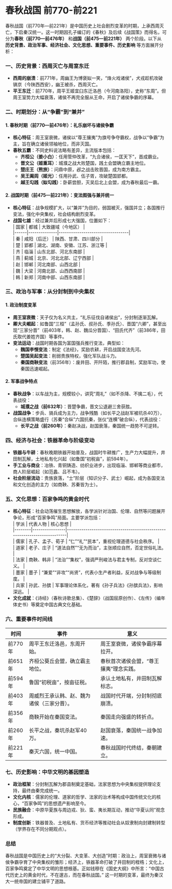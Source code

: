# 春秋战国  前770-前221

春秋战国（前770年—前221年）是中国历史上社会剧烈变革的时期，上承西周灭亡，下启秦汉统一。这一时期因孔子编订的《春秋》及后续《战国策》而得名，可分为**春秋（前770—前476年）** 和**战国（前475—前221年）** 两个阶段。以下从 **历史背景、政治军事、经济社会、文化思想、重要事件、历史影响** 等方面展开分析：  


### **一、历史背景：西周灭亡与周室东迁**
- **西周的崩溃**：前771年，周幽王为博褒姒一笑，“烽火戏诸侯”，犬戎趁机攻破镐京（今陕西西安），幽王被杀，西周灭亡。  
- **平王东迁**：前770年，周平王姬宜臼东迁洛邑（今河南洛阳），史称“东周”。但周王室势力大幅衰落，诸侯不再完全服从王命，开启了诸侯争霸的序幕。  


### **二、时期划分：从“争霸”到“兼并”**
#### **1. 春秋时期（前770—前476年）：礼乐崩坏与诸侯争霸**
- **核心特征**：周王室衰微，诸侯以“尊王攘夷”为旗号争夺霸权，战争以“争霸”为主，旨在确立诸侯领袖地位，而非灭国。  
- **春秋五霸**：不同史料说法略有差异，主流版本包括：  
  - **齐桓公（姜小白）**：任用管仲改革，“九合诸侯，一匡天下”，首成霸业。  
  - **晋文公（姬重耳）**：城濮之战大败楚国，践土会盟确立霸主地位。  
  - **楚庄王（熊旅）**：问鼎中原，邲之战击败晋国，成为南方霸主。  
  - **吴王阖闾（姬光）**：任用孙武、伍子胥，攻破楚国郢都。  
  - **越王勾践（姒勾践）**：卧薪尝胆，灭吴后北上会盟，成为春秋最后一霸。  

#### **2. 战国时期（前475—前221年）：变法图强与兼并统一**
- **核心特征**：战争规模扩大，以“兼并”为目的，弱国被灭，强国并立；各国推行变法，强化中央集权，社会结构剧烈变革。  
- **战国七雄**：经过兼并后形成七大强国，位置如下：  
  | 国家 | 都城         | 大致疆域（今地区）               |  
  |------|--------------|----------------------------------|  
  | 秦   | 咸阳（后迁） | 陕西、甘肃、四川部分             |  
  | 楚   | 郢都         | 湖北、湖南、安徽、江苏、浙江等   |  
  | 齐   | 临淄         | 山东北部、河北东南部             |  
  | 燕   | 蓟城         | 北京、河北北部、辽宁西部         |  
  | 赵   | 邯郸         | 河北南部、山西北部               |  
  | 魏   | 大梁         | 河南北部、山西西南部             |  
  | 韩   | 新郑         | 河南中部、山西东南部             |  


### **三、政治与军事：从分封制到中央集权**
#### **1. 政治制度变革**
- **周王室衰微**：天子仅为名义共主，“礼乐征伐自诸侯出”，分封制逐渐瓦解。  
- **卿大夫崛起**：如鲁国“三桓”（孟孙氏、叔孙氏、季孙氏）、晋国“六卿”，甚至出现“三家分晋”（前403年，韩、赵、魏瓜分晋国）、“田氏代齐”（前386年，田氏取代姜姓齐国）等事件。  
- **变法运动**：战国时期各国为富国强兵推行变法，典型如：  
  - **魏国李悝变法**：制定《法经》，奖励农耕，开启战国变法先河。  
  - **楚国吴起变法**：削弱贵族特权，强化军队战斗力。  
  - **秦国商鞅变法**（前356年）：废井田、开阡陌，推行郡县制，奖励军功，使秦国迅速崛起。  

#### **2. 军事战争特点**
- **春秋战争**：以车战为主，规模较小，讲究“周礼”（如不杀降、不擒二毛），代表战役：  
  - **城濮之战（前632年）**：晋楚争霸，晋文公退避三舍获胜。  
- **战国战争**：步兵、骑兵成为主力，战争残酷（如长平之战赵军被坑杀40万），合纵连横策略盛行（苏秦“合纵”六国抗秦，张仪“连横”破合纵），代表战役：  
  - **长平之战（前260年）**：秦赵决战，赵国衰落，秦国统一趋势不可逆转。  


### **四、经济与社会：铁器革命与阶级变动**
- **铁器与牛耕**：春秋晚期铁器开始普及，战国时牛耕推广，生产力大幅提升，井田制瓦解，土地私有化兴起（如鲁国“初税亩”，前594年）。  
- **手工业与商业**：冶铁、青铜铸造、纺织业进步，出现临淄、邯郸等商业都市，商人阶层崛起（如范蠡、吕不韦）。  
- **社会阶层流动**：贵族衰落，“士”阶层（知识分子、武士）崛起，成为各国变法和文化创造的主力（如商鞅、苏秦皆为士）。  


### **五、文化思想：百家争鸣的黄金时代**
- **核心特征**：社会动荡催生思想解放，各学派针对治国、伦理、自然等问题展开争论，形成“百家争鸣”局面。主要学派包括：  
  | 学派   | 代表人物       | 核心思想                                                                 |  
  |--------|----------------|--------------------------------------------------------------------------|  
  | 儒家   | 孔子、孟子、荀子 | “仁”“礼”“民本”，重视伦理道德与社会秩序。                                 |  
  | 道家   | 老子、庄子     | “道法自然”“无为而治”，主张顺应自然，否定世俗礼法。                       |  
  | 法家   | 商鞅、韩非     | “法治”“集权”，强调严刑峻法与君主专制，反对空谈仁义。                     |  
  | 墨家   | 墨子           | “兼爱”“非攻”“尚贤”，代表小生产者利益，反对战争与等级制度。               |  
  | 兵家   | 孙武、孙膑     | 军事理论体系化，著有《孙子兵法》《孙膑兵法》，影响深远。                   |  
- **文化成就**：《诗经》（春秋诗歌总集）、《楚辞》（战国屈原创作）、《左传》（编年体史书）等奠定中国古典文化基础。  


### **六、重要事件时间线**
| 时间       | 事件                                                                 | 意义                                                                 |  
|------------|----------------------------------------------------------------------|----------------------------------------------------------------------|  
| 前770年    | 周平王东迁洛邑，东周开始。                                           | 周王室衰微，诸侯争霸序幕拉开。                                       |  
| 前651年    | 齐桓公葵丘会盟，确立霸主地位。                                       | 春秋首次诸侯会盟，“尊王攘夷”理念实践。                               |  
| 前594年    | 鲁国“初税亩”，按亩征税。                                             | 承认土地私有，井田制瓦解标志。                                       |  
| 前403年    | 周威烈王承认韩、赵、魏为诸侯（三家分晋）。                           | 战国时代开端，分封制彻底崩溃。                                       |  
| 前356年    | 商鞅开始在秦国变法。                                                 | 秦国走向强盛的转折点。                                               |  
| 前260年    | 长平之战，秦坑杀赵军40万。                                           | 赵国衰落，秦国统一战争加速。                                         |  
| 前221年    | 秦灭六国，统一中国。                                                 | 春秋战国时代终结，秦朝建立。                                         |  


### **七、历史影响：中华文明的基因塑造**
- **政治框架**：分封制瓦解为郡县制奠定基础，法家思想为中央集权提供理论支持，最终由秦完成统一。  
- **文化内核**：儒家的伦理、道家的哲学、法家的治术等构成中国传统文化的核心，“百家争鸣”的思想遗产影响至今。  
- **民族融合**：中原华夏族与周边戎、狄、蛮、夷长期互动，推动“华夏认同”观念形成。  
- **制度创新**：铁器普及、土地私有、货币经济等推动社会从奴隶制向封建制转型（学界存在不同分期观点）。  


### **总结**  
春秋战国是中国历史上的“大分裂、大变革、大创造”时期：政治上，周室衰微与诸侯争霸孕育了中央集权的雏形；经济上，铁器革命打破了井田制的桎梏；文化上，百家争鸣奠定了中华文明的思想根基。正如钱穆在《国史大纲》中所言：“中国古代历史上的黄金时代，不在邃古，而在春秋战国。” 这一时期的变革，最终为秦汉大一统帝国的建立铺平了道路。
